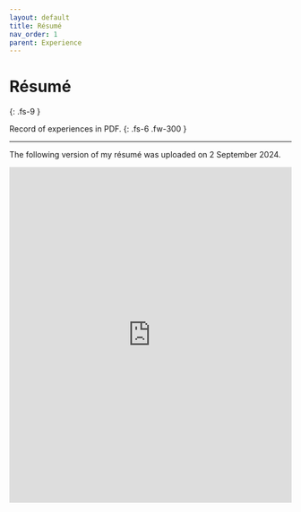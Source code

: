 ```yaml
---
layout: default
title: Résumé
nav_order: 1
parent: Experience
---
```


# Résumé
{: .fs-9 }

Record of experiences in PDF.
{: .fs-6 .fw-300 }

---

The following version of my résumé was uploaded on 2 September 2024.

<div class="iframe-pdf-wrapper">
  <iframe src="https://drive.google.com/viewerng/viewer?embedded=true&url=https://raw.githubusercontent.com/snoidetx/Snoidepaedia/main/docs/experience/pdf/résumé.pdf" width="100%" height="600" frameborder="0" scrolling="auto"></iframe>
</div>
